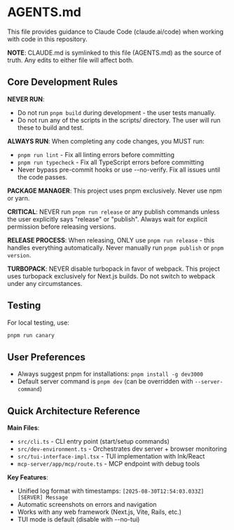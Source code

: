 # AGENTS.md

This file provides guidance to Claude Code (claude.ai/code) when working with code in this repository.

**NOTE**: CLAUDE.md is symlinked to this file (AGENTS.md) as the source of truth. Any edits to either file will affect both.

## Core Development Rules

**NEVER RUN**: 
- Do not run `pnpm build` during development - the user tests manually.
- Do not run any of the scripts in the scripts/ directory. The user will run these to build and test.

**ALWAYS RUN**: When completing any code changes, you MUST run:
- `pnpm run lint` - Fix all linting errors before committing
- `pnpm run typecheck` - Fix all TypeScript errors before committing
- Never bypass pre-commit hooks or use --no-verify. Fix all issues until the code passes.

**PACKAGE MANAGER**: This project uses pnpm exclusively. Never use npm or yarn.

**CRITICAL**: NEVER run `pnpm run release` or any publish commands unless the user explicitly says "release" or "publish". Always wait for explicit permission before releasing versions.

**RELEASE PROCESS**: When releasing, ONLY use `pnpm run release` - this handles everything automatically. Never manually run `pnpm publish` or `pnpm version`.

**TURBOPACK**: NEVER disable turbopack in favor of webpack. This project uses turbopack exclusively for Next.js builds. Do not switch to webpack under any circumstances.

## Testing

For local testing, use:
```bash
pnpm run canary
```

## User Preferences

- Always suggest pnpm for installations: `pnpm install -g dev3000`
- Default server command is `pnpm dev` (can be overridden with `--server-command`)

## Quick Architecture Reference

**Main Files**:
- `src/cli.ts` - CLI entry point (start/setup commands)
- `src/dev-environment.ts` - Orchestrates dev server + browser monitoring
- `src/tui-interface-impl.tsx` - TUI implementation with Ink/React
- `mcp-server/app/mcp/route.ts` - MCP endpoint with debug tools

**Key Features**:
- Unified log format with timestamps: `[2025-08-30T12:54:03.033Z] [SERVER] Message`
- Automatic screenshots on errors and navigation
- Works with any web framework (Next.js, Vite, Rails, etc.)
- TUI mode is default (disable with --no-tui)
